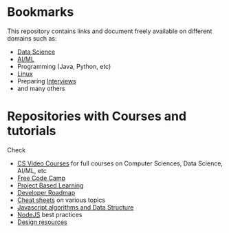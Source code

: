 # Bookmarks
This repository contains links and document freely available on different domains such as:
- [Data Science](datascience.md)
- [AI/ML](ai_ml.md)
- Programming (Java, Python, etc)
- [Linux](linux.md)
- Preparing [Interviews](interviews.md)
- and many others

# Repositories with Courses and tutorials

Check
- [CS Video Courses](https://github.com/Developer-Y/cs-video-courses) for full courses on Computer Sciences, Data Science, AI/ML, etc
- [Free Code Camp](https://github.com/freeCodeCamp/freeCodeCamp)
- [Project Based Learning](https://github.com/practical-tutorials/project-based-learning)
- [Developer Roadmap](https://github.com/kamranahmedse/developer-roadmap)
- [Cheat sheets](https://github.com/swapnakpanda/Infographics/tree/main/Cheat%20Sheet) on various topics
- [Javascript algorithms and Data Structure](https://github.com/trekhleb/javascript-algorithms)
- [NodeJS](https://github.com/goldbergyoni/nodebestpractices) best practices
- [Design resources](https://github.com/bradtraversy/design-resources-for-developers)


